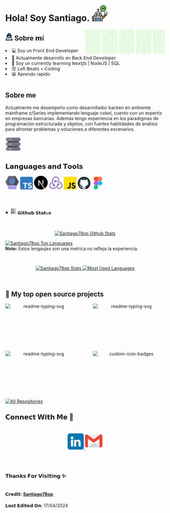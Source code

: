 <h1> Hola! Soy Santiago. <img src="assets/robot.png" width="50"></h1>
<img align="right" width="50%" src="assets/matrix.svg">

<h2> <img src="assets/hacker.png" width="24"/> Sobre 𝗺í </h2>

<li> 💻 Soy un 𝖥𝗋𝗈𝗇𝗍 𝖤𝗇𝖽 𝖣𝖾𝗏𝖾𝗅𝗈𝗉𝖾𝗋 </li>
<li> 🧳  Actualmente desarrollo en Back 𝖤𝗇𝖽 𝖣𝖾𝗏𝖾𝗅𝗈𝗉𝖾𝗋 </li>
<li> 🧠 Soy un 𝖼𝗎𝗋𝗋𝖾𝗇𝗍𝗅𝗒 𝗅𝖾𝖺𝗋𝗇𝗂𝗇𝗀 𝖭𝖾𝗑𝗍𝖩𝖲 | NodeJS | SQL</li>
<li> 😍 𝖫𝗈𝖿𝗂 𝖡𝖾𝖺𝗍𝗌 + 𝖢𝗈𝖽𝗂𝗇𝗀 </li>
<li> 😆 Aprendo rapido </li>

<br/>
<h2>Sobre me</h2>
<p>
  Actualmente me desempeño como desarrollador backen en ambiente mainframe z/Series implementando lenguaje cobol, cuento con un expertiz en empresas bancarias. Además tengo experiencia en los paradigmas de programación estructurada y objetos, con fuertes habilidades de análisis para afrontar problemas y soluciones a diferentes escenarios.
</p>
<img  width="10%" src="assets/database.png">

<br/>
<h2>𝗟𝗮𝗻𝗴𝘂𝗮𝗴𝗲𝘀 𝗮𝗻𝗱 𝗧𝗼𝗼𝗹𝘀</h2>
<code><img width="43" src="assets/react.png"></code>
<code><img width="40" src="assets/typescript.png"></code>
<code><img width="43" src="assets/next.png"></code>
<code><img width="43" src="assets/redux.png"></code>
<code><img width="40" src="assets/js.png"></code>
<code><img width="40" src="assets/code.png"></code>
<code><img width="40" src="assets/figma.png"></code>

<br/>
<br/>

#

<details open="">
<summary>
  <img src="assets/status.png" height="20">
  <span>𝗚𝗶𝘁𝗵𝘂𝗯 𝗦𝘁𝗮𝘁u𝘀</span>
  <br/>
  <br/>
  <p align="center">
  <br/>
    <a href="https://github.com/anuraghazra/github-readme-stats"><img alt="Santiago78op Github Stats" src="https://github-readme-stats.vercel.app/api/?username=Santiago78op&show_icons=true&count_private=true&theme=react&bg_color=1F222E&title_color=7cebf5&icon_color=2d7de4&show_icons=true&border_color=7cebf5&border_radius=10" height="192px"/></a>


  <a href="https://github.com/anuraghazra/github-readme-stats"><img alt="Santiago78op Top Languages" src="https://github-readme-stats.vercel.app/api/top-langs/?username=Santiago78op&langs_count=8&layout=compact&theme=react&bg_color=1F222E&title_color=7cebf5&icon_color=2d7de4&show_icons=true&border_color=7cebf5&border_radius=10" height="192px"/></a>
  <br/>
  <b>Note:</b> Estos lengaujes son una metrica no refleja la experiencia.
</p>

</summary>
<br>

<p align="center">
  <a href="https://github.com/Santiago78op" target="_blank">
    <img width="400em" src="https://github-readme-stats.vercel.app/api?username=Santiago78op&show_icons=true&theme=react&rank_icon=github" alt="Santiago78op Stats" />
    <img width="335em" src="https://github-readme-stats.vercel.app/api/top-langs/?username=Santiago78op&layout=compact&theme=react" alt="Most Used Languages" />
  </a>
</p>
</details>
<br>

## 📘 My top open source projects

<!-- Bassed on: Repo info cards - https://github.com/anuraghazra/github-readme-stats -->
<p align="center">
  <p style="widht: 100%;" align="center">
    <a href="https://github.com/Santiago78op/PC2_Proyecto3_201905884."><img align="left" width="45%" height="150px" src="https://github-readme-stats.vercel.app/api/pin/?username=Santiago78op&repo=Flowy&bg_color=1F222E&title_color=7cebf5&icon_color=2d7de4&theme=react&border_color=7cebf5&border_radius=10&show_icons=true" alt="readme-typing-svg"></a>
    <a href="https://github.com/Santiago78op/LFP-VJ-201905884-P2"><img align="right" width="45%" height="150px" src="https://github-readme-stats.vercel.app/api/pin/?usernameSantiago78op&repo=MascotasOlarte&bg_color=1F222E&title_color=7cebf5&icon_color=2d7de4&theme=react&border_color=7cebf5&border_radius=10&show_icons=true" alt="readme-typing-svg"></a>
  </p>
  <p align="center">&#8192;</p>
  <p style="widht: 100%;" align="center">
    <a href="https://github.com/Santiago78op/IPC2_Proyecto1_201905884"><img align="left" width="45%" height="150px" src="https://github-readme-stats.vercel.app/api/pin/?username=Santiago78op&repo=Dev_Exercises&bg_color=1F222E&title_color=7cebf5&icon_color=2d7de4&theme=react&border_color=7cebf5&border_radius=10&show_icons=true" alt="readme-typing-svg"></a>
    <a href="https://github.com/Santiago78op/calculadora-javaFx-Jflex"><img align="right" width="45%" height="150px" src="https://github-readme-stats.vercel.app/api/pin?username=Santiago78op&repo=EjerciciosSena&theme=react&border_color=7cebf5&border_radius=10&bg_color=1F222E&title_color=7cebf5&icon_color=2d7de4&show_icons=true" alt="custom-icon-badges"></a>
  </p>
</p>

<p align="center">&#8192;</p>
<p align="center">&#8192;</p>

<p align="left">
  <a href="https://github.com/Santiago78op?tab=repositories"><img alt="All Repositories" title="All Repositories" src="https://custom-icon-badges.herokuapp.com/badge/-All%20Repos-2962FF?style=for-the-badge&logoColor=white&logo=repo"/></a>
</p>

<h2>
  𝗖𝗼𝗻𝗻𝗲𝗰𝘁 𝗪𝗶𝘁𝗵 𝗠𝗲 📲
</h2>

<p align="center">
  <br>
  <a href="https://www.linkedin.com/in/leonardo-yzquierdo-97899983/" target="_blank">
    <code><img width="51" src="assets/linkedin.png"/></code>
  </a>
  <a href="mailto: leoyzquierdo@gmail.com" target="_blank">
    <code><img width="55" src="assets/gmail.png"/></code>
  </a>
</p>
<br/>

#

<h3>𝗧𝗵𝗮𝗻𝗸𝘀 𝗙𝗼𝗿 𝗩𝗶𝘀𝗶𝘁𝗶𝗻𝗴 ✨</h3>

#

<h4>𝗖𝗿𝗲𝗱𝗶𝘁: <a href="https://github.com/Santiago78op">Santiago78op</a></h4>
<p>𝗟𝗮𝘀𝘁 𝗘𝗱𝗶𝘁𝗲𝗱 𝗢𝗻: 17/04/2024</p>